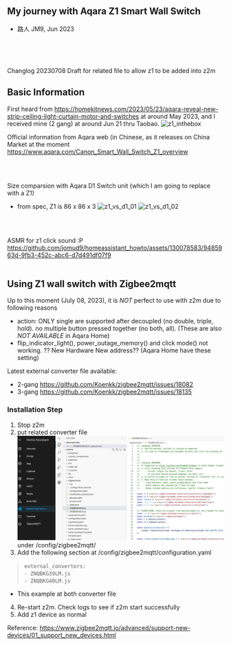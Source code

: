 ## My journey with Aqara Z1 Smart Wall Switch

- 路人 JM9, Jun 2023

<br />
<br />
<br />

Changlog
20230708 Draft for related file to allow z1 to be added into z2m

## Basic Information
First heard from https://homekitnews.com/2023/05/23/aqara-reveal-new-strip-ceiling-light-curtain-motor-and-switches at around May 2023, and I received mine (2 gang) at around Jun 21 thru Taobao.
![z1_inthebox](https://github.com/jomud9/homeassistant_howto/assets/130078583/961e28bf-ff91-4f53-8518-a1c74aa97f49)

Official information from Aqara web (in Chinese, as it releases on China Market at the moment
https://www.aqara.com/Canon_Smart_Wall_Switch_Z1_overview

<br />
<br />

Size comparsion with Aqara D1 Switch unit (which I am going to replace with a Z1) 
- from spec, Z1 is 86 x 86 x 3
![z1_vs_d1_01](https://github.com/jomud9/homeassistant_howto/assets/130078583/c35ff653-2213-4db0-8b51-1ee2299f0e4b) ![z1_vs_d1_02](https://github.com/jomud9/homeassistant_howto/assets/130078583/c6ebf994-b01c-484c-987a-1032561fdc9d)
<br />
<br />

ASMR for z1 click sound :P
https://github.com/jomud9/homeassistant_howto/assets/130078583/9485963d-9fb3-452c-abc6-d7d491df07f9
<br />
<br />

## Using Z1 wall switch with Zigbee2mqtt
Up to this moment (July 08, 2023), it is *NOT* perfect to use with z2m due to following reasons 
- action: ONLY single are supported after decoupled (no double, triple, hold). no multiple button pressed together (no both, all). (These are also *NOT AVAILABLE* in Aqara Home)
- flip_indicator_light(), power_outage_memory() and click mode() not working. ?? New Hardware New address?? (Aqara Home have these setting)


Latest external converter file available:
- 2-gang https://github.com/Koenkk/zigbee2mqtt/issues/18082
- 3-gang https://github.com/Koenkk/zigbee2mqtt/issues/18135

### Installation Step
1. Stop z2m
2. put related converter file ![editorview](https://github.com/jomud9/homeassistant_howto/blob/6c6516224cf0db91af668bd7a082920f0be3cd32/images/z1/z1_add_to_z2m.jpg) under /config/zigbee2mqtt/
3. Add the following section at /config/zigbee2mqtt/configuration.yaml
>`external_converters:` <br />
> `- ZNQBKG39LM.js`<br />
> `- ZNQBKG40LM.js`
- This example at both converter file
4. Re-start z2m. Check logs to see if z2m start successfully
5. Add z1 device as normal


Reference: https://www.zigbee2mqtt.io/advanced/support-new-devices/01_support_new_devices.html
